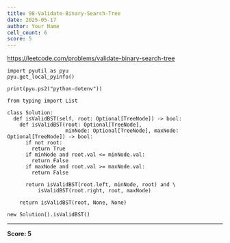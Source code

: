 ```yaml
---
title: 98-Validate-Binary-Search-Tree
date: 2025-05-17
author: Your Name
cell_count: 6
score: 5
---
```


https://leetcode.com/problems/validate-binary-search-tree


```
import pyutil as pyu
pyu.get_local_pyinfo()
```


```
print(pyu.ps2("python-dotenv"))
```


```
from typing import List
```


```
class Solution:
  def isValidBST(self, root: Optional[TreeNode]) -> bool:
    def isValidBST(root: Optional[TreeNode],
                   minNode: Optional[TreeNode], maxNode: Optional[TreeNode]) -> bool:
      if not root:
        return True
      if minNode and root.val <= minNode.val:
        return False
      if maxNode and root.val >= maxNode.val:
        return False

      return isValidBST(root.left, minNode, root) and \
          isValidBST(root.right, root, maxNode)

    return isValidBST(root, None, None)
```


```
new Solution().isValidBST()
```


---
**Score: 5**